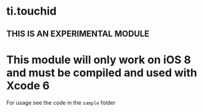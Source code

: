 ti.touchid
==========

## THIS IS AN EXPERIMENTAL MODULE
# This module will only work on iOS 8 and must be compiled and used with Xcode 6

For usage see the code in the `sample` folder